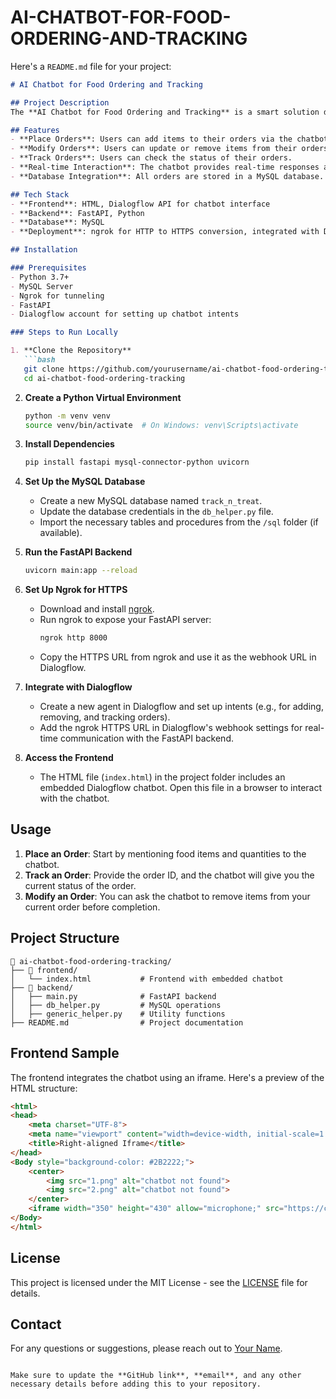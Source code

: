 # AI-CHATBOT-FOR-FOOD-ORDERING-AND-TRACKING

Here's a `README.md` file for your project:

```markdown
# AI Chatbot for Food Ordering and Tracking

## Project Description
The **AI Chatbot for Food Ordering and Tracking** is a smart solution designed to streamline food orders and track their status. It allows users to interact with the chatbot to add, remove, and complete food orders, as well as track the status of their orders in real time. The chatbot is built using Dialogflow for natural language processing and is connected to a FastAPI backend for order management. The backend communicates with a MySQL database to store and retrieve order information.

## Features
- **Place Orders**: Users can add items to their orders via the chatbot.
- **Modify Orders**: Users can update or remove items from their orders.
- **Track Orders**: Users can check the status of their orders.
- **Real-time Interaction**: The chatbot provides real-time responses and updates on order status.
- **Database Integration**: All orders are stored in a MySQL database.

## Tech Stack
- **Frontend**: HTML, Dialogflow API for chatbot interface
- **Backend**: FastAPI, Python
- **Database**: MySQL
- **Deployment**: ngrok for HTTP to HTTPS conversion, integrated with Dialogflow for backend connectivity.

## Installation

### Prerequisites
- Python 3.7+
- MySQL Server
- Ngrok for tunneling
- FastAPI
- Dialogflow account for setting up chatbot intents

### Steps to Run Locally

1. **Clone the Repository**
   ```bash
   git clone https://github.com/yourusername/ai-chatbot-food-ordering-tracking.git
   cd ai-chatbot-food-ordering-tracking
   ```

2. **Create a Python Virtual Environment**
   ```bash
   python -m venv venv
   source venv/bin/activate  # On Windows: venv\Scripts\activate
   ```

3. **Install Dependencies**
   ```bash
   pip install fastapi mysql-connector-python uvicorn
   ```

4. **Set Up the MySQL Database**
   - Create a new MySQL database named `track_n_treat`.
   - Update the database credentials in the `db_helper.py` file.
   - Import the necessary tables and procedures from the `/sql` folder (if available).

5. **Run the FastAPI Backend**
   ```bash
   uvicorn main:app --reload
   ```

6. **Set Up Ngrok for HTTPS**
   - Download and install [ngrok](https://ngrok.com/).
   - Run ngrok to expose your FastAPI server:
     ```bash
     ngrok http 8000
     ```
   - Copy the HTTPS URL from ngrok and use it as the webhook URL in Dialogflow.

7. **Integrate with Dialogflow**
   - Create a new agent in Dialogflow and set up intents (e.g., for adding, removing, and tracking orders).
   - Add the ngrok HTTPS URL in Dialogflow's webhook settings for real-time communication with the FastAPI backend.

8. **Access the Frontend**
   - The HTML file (`index.html`) in the project folder includes an embedded Dialogflow chatbot. Open this file in a browser to interact with the chatbot.

## Usage
1. **Place an Order**: Start by mentioning food items and quantities to the chatbot.
2. **Track an Order**: Provide the order ID, and the chatbot will give you the current status of the order.
3. **Modify an Order**: You can ask the chatbot to remove items from your current order before completion.

## Project Structure

```
📁 ai-chatbot-food-ordering-tracking/
├── 📁 frontend/
│   └── index.html           # Frontend with embedded chatbot
├── 📁 backend/
│   ├── main.py              # FastAPI backend
│   ├── db_helper.py         # MySQL operations
│   ├── generic_helper.py    # Utility functions
├── README.md                # Project documentation
```

## Frontend Sample

The frontend integrates the chatbot using an iframe. Here's a preview of the HTML structure:
```html
<html>
<head>
    <meta charset="UTF-8">
    <meta name="viewport" content="width=device-width, initial-scale=1.0">
    <title>Right-aligned Iframe</title>
</head>
<Body style="background-color: #2B2222;">
    <center>
        <img src="1.png" alt="chatbot not found">
        <img src="2.png" alt="chatbot not found">
    </center>
    <iframe width="350" height="430" allow="microphone;" src="https://console.dialogflow.com/api-client/demo/embedded/6ef1cbeb-bde8-4bbb-8761-3b2511fcc343" frameborder="0" allowfullscreen align="right"></iframe>
</Body>
</html>
```

## License
This project is licensed under the MIT License - see the [LICENSE](LICENSE) file for details.

## Contact
For any questions or suggestions, please reach out to [Your Name](mailto:your.email@example.com).
```

Make sure to update the **GitHub link**, **email**, and any other necessary details before adding this to your repository.